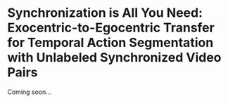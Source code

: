 # Synchronization is All You Need: Exocentric-to-Egocentric Transfer for Temporal Action Segmentation with Unlabeled Synchronized Video Pairs
Coming soon...
